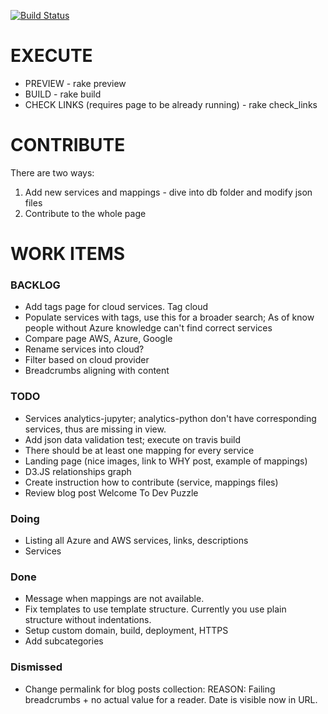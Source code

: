 
[![Build Status](https://travis-ci.org/valdasm/dev-puzzle.svg?branch=master)](https://travis-ci.org/valdasm/dev-puzzle)

# EXECUTE
* PREVIEW - rake preview
* BUILD - rake build 
* CHECK LINKS (requires page to be already running) - rake check_links 

# CONTRIBUTE
There are two ways:
1. Add new services and mappings - dive into db folder and modify json files
2. Contribute to the whole page

# WORK ITEMS

### BACKLOG
* Add tags page for cloud services. Tag cloud
* Populate services with tags, use this for a broader search; As of know people without Azure knowledge can't find correct services
* Compare page AWS, Azure, Google
* Rename services into cloud?
* Filter based on cloud provider 
* Breadcrumbs aligning with content 

### TODO

* Services analytics-jupyter; analytics-python don't have corresponding services, thus are missing in view.
* Add json data validation test; execute on travis build
* There should be at least one mapping for every service
* Landing page (nice images, link to WHY post, example of mappings)
* D3.JS relationships graph
* Create instruction how to contribute (service, mappings files)
* Review blog post Welcome To Dev Puzzle

### Doing

* Listing all Azure and AWS services, links, descriptions
* Services

### Done
* Message when mappings are not available.
* Fix templates to use template structure. Currently you use plain structure without indentations.
* Setup custom domain, build, deployment, HTTPS
* Add subcategories


### Dismissed
* Change permalink for blog posts collection: REASON: Failing breadcrumbs + no actual value for a reader. Date is visible now in URL.

